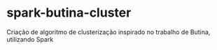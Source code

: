 # spark-butina-cluster
Criação de algoritmo de clusterização inspirado no trabalho de Butina, utilizando Spark
